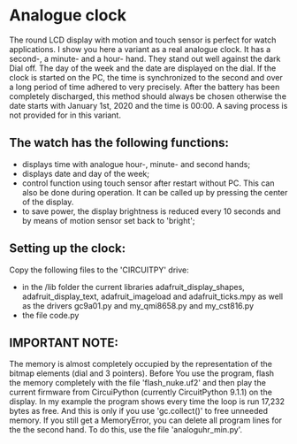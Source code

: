 # Analogue clock

The round LCD display with motion and touch sensor is perfect for watch applications. I show you here a variant as
a real analogue clock. It has a second-, a minute- and a hour- hand. They stand out well against the dark Dial off.
The day of the week and the date are displayed on the dial.
If the clock is started on the PC, the time is synchronized to the second and over a long period of time
adhered to very precisely. After the battery has been completely discharged, this method should always be chosen
otherwise the date starts with January 1st, 2020 and the time is 00:00.
A saving process is not provided for in this variant.

## The watch has the following functions:

- displays time with analogue hour-, minute- and second hands;
- displays date and day of the week;
- control function using touch sensor after restart without PC. This can also be done during operation. It can be
  called up by pressing the center of the display.
- to save power, the display brightness is reduced every 10 seconds and by means of
  motion sensor set back to 'bright';

## Setting up the clock:

Copy the following files to the 'CIRCUITPY' drive:

- in the /lib folder the current libraries adafruit_display_shapes, adafruit_display_text, adafruit_imageload and
  adafruit_ticks.mpy as well as the drivers gc9a01.py and my_qmi8658.py and my_cst816.py
- the file code.py

## IMPORTANT NOTE:

The memory is almost completely occupied by the representation of the bitmap elements (dial and 3 pointers). Before You
use the program, flash the memory completely with the file 'flash_nuke.uf2' and then play the current firmware from
CircuiPython (currently CircuitPython 9.1.1) on the display. In my example the program shows every time the loop is run
17,232 bytes as free. And this is only if you use 'gc.collect()' to free unneeded memory. If you still get a MemoryError,
you can delete all program lines for the the second hand. To do this, use the file 'analoguhr_min.py'.

